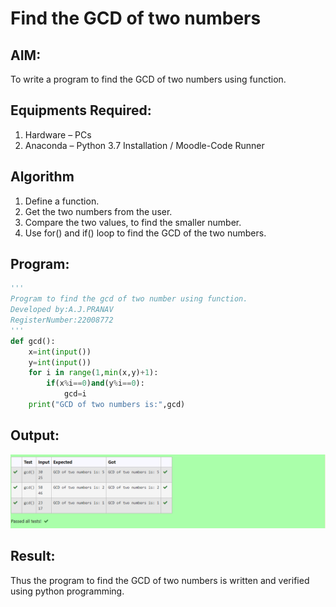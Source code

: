 # Find the GCD of two numbers

## AIM:
To write a program to find the GCD of two numbers using function.

## Equipments Required:
1. Hardware – PCs
2. Anaconda – Python 3.7 Installation / Moodle-Code Runner

## Algorithm
1. Define a function.
2. Get the two numbers from the user.
3. Compare the two values, to find the smaller number.
4. Use for() and if() loop to find the GCD of the two numbers.

## Program:
```python 
'''
Program to find the gcd of two number using function.
Developed by:A.J.PRANAV
RegisterNumber:22008772 
'''
def gcd():
    x=int(input())
    y=int(input())
    for i in range(1,min(x,y)+1):
        if(x%i==0)and(y%i==0):
            gcd=i
    print("GCD of two numbers is:",gcd)       
```

## Output:
![gcd of two number](./gcd2.PNG)


## Result:
Thus the program to find the GCD of two numbers is written and verified using python programming. 
